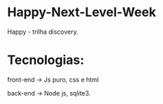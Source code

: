 # Happy-Next-Level-Week
Happy - trilha discovery.

# Tecnologias:
front-end -> Js puro, css e html

back-end -> Node js, sqlite3.
